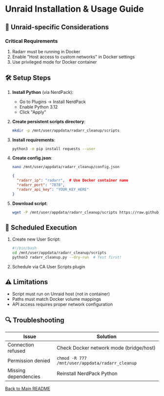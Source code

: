 # Unraid Installation & Usage Guide

## 🐳 Unraid-specific Considerations

### Critical Requirements
1. Radarr must be running in Docker
2. Enable "Host access to custom networks" in Docker settings
3. Use privileged mode for Docker container

## 🛠️ Setup Steps

1. **Install Python** (via NerdPack):
   - Go to Plugins → Install NerdPack
   - Enable Python 3.12
   - Click "Apply"

2. **Create persistent scripts directory**:
   ```bash
   mkdir -p /mnt/user/appdata/radarr_cleanup/scripts
   ```

3. **Install requirements**:
   ```bash
   python3 -m pip install requests --user
   ```

4. **Create config.json**:
   ```bash
   nano /mnt/user/appdata/radarr_cleanup/config.json
   ```
   ```json
   {
     "radarr_ip": "radarr",  # Use Docker container name
     "radarr_port": "7878",
     "radarr_api_key": "YOUR_KEY_HERE"
   }
   ```

5. **Download script**:
   ```bash
   wget -P /mnt/user/appdata/radarr_cleanup/scripts https://raw.githubusercontent.com/bizzkoot/radarr_cleanup/main/radarr_cleanup.py
   ```

## 🚀 Scheduled Execution
1. Create new User Script:
   ```bash
   #!/bin/bash
   cd /mnt/user/appdata/radarr_cleanup/scripts
   python3 radarr_cleanup.py --dry-run  # Test first!
   ```

2. Schedule via CA User Scripts plugin

## ⚠️ Limitations
- Script must run on Unraid host (not in container)
- Paths must match Docker volume mappings
- API access requires proper network configuration

## 🔍 Troubleshooting
| Issue | Solution |
|-------|----------|
| Connection refused | Check Docker network mode (bridge/host) |
| Permission denied | `chmod -R 777 /mnt/user/appdata/radarr_cleanup` |
| Missing dependencies | Reinstall NerdPack Python |

[Back to Main README](../README.md)

